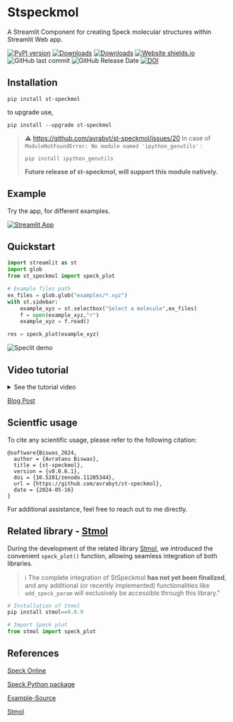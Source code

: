 # Stspeckmol
A Streamlit Component for creating Speck molecular structures within Streamlit Web app.

[![PyPI version](https://badge.fury.io/py/st-speckmol.svg)](https://pypi.org/project/st-speckmol/)
[![Downloads](https://pepy.tech/badge/st-speckmol)](https://pepy.tech/project/st-speckmol)
[![Downloads](https://pepy.tech/badge/st-speckmol/month)](https://pepy.tech/project/st-speckmol)
[![Website shields.io](https://img.shields.io/website-up-down-green-red/http/shields.io.svg)](https://hellostspeckmol.streamlitapp.com)
![GitHub last commit](https://img.shields.io/github/last-commit/avrabyt/st-speckmol?style=plastic)
![GitHub Release Date](https://img.shields.io/github/release-date/avrabyt/st-speckmol)
[![DOI](https://zenodo.org/badge/DOI/10.5281/zenodo.11205344.svg)](https://doi.org/10.5281/zenodo.11205344)



## Installation 
```console
pip install st-speckmol
```
to upgrade use,
```console
pip install --upgrade st-speckmol
```
>:warning: https://github.com/avrabyt/st-speckmol/issues/20 In case of `ModuleNotFoundError: No module named 'ipython_genutils'` :
>```console
> pip install ipython_genutils
>```
> **Future release of st-speckmol, will support this module natively.**

## Example

Try the app, for different examples. 

[![Streamlit App](https://static.streamlit.io/badges/streamlit_badge_black_white.svg)](https://hellostspeckmol.streamlitapp.com)


## Quickstart

``` python
import streamlit as st
import glob
from st_speckmol import speck_plot

# Example files path
ex_files = glob.glob("examples/*.xyz")
with st.sidebar:
    example_xyz = st.selectbox("Select a molecule",ex_files)
    f = open(example_xyz,"r")
    example_xyz = f.read()

res = speck_plot(example_xyz)

```

![Speclit demo](https://github.com/avrabyt/Specklit/blob/main/Resources/SpeckLit_demo.gif)

## Video tutorial
<details>
  <summary>See the tutorial video</summary>

[![How to Build PROTEIN VISUALIZATION WEB-APP using PYTHON and STREAMLIT | PART 1](https://github.com/avrabyt/st-speckmol/blob/main/Resources/Speck-Thumbnail.png)](https://youtu.be/jUh923Z4fuk)

</details>

[Blog Post](https://medium.com/@avra42/how-to-build-molecular-structures-visualizing-web-application-using-python-and-streamlit-5ec9da86550c) 


## Scientfic usage
To cite any scientific usage, please refer to the following citation:

```
@software{Biswas_2024,
  author = {Avratanu Biswas},
  title = {st-speckmol},
  version = {v0.0.6.1},
  doi = {10.5281/zenodo.11205344},
  url = {https://github.com/avrabyt/st-speckmol},
  date = {2024-05-16}
}

```
For additional assistance, feel free to reach out to me directly.

## Related library - [Stmol](https://github.com/napoles-uach/stmol) 
During the development of the related library [Stmol](https://github.com/napoles-uach/stmol), we introduced the convenient `speck_plot()` function, allowing seamless integration of both libraries. 
> ℹ️
> The complete integration of StSpeckmol **has not yet been finalized**, and any additional (or recently implemented) functionalities like `add_speck_param` will exclusively be accessible through this library."

```python
# Installation of Stmol
pip install stmol==0.0.9

# Import Speck plot
from stmol import speck_plot

```

## References

[Speck Online](http://wwwtyro.github.io/speck/)

[Speck Python package](https://pypi.org/project/ipyspeck/)

[Example-Source](https://github.com/wwwtyro/speck/tree/gh-pages/static/samples)

[Stmol](https://github.com/napoles-uach/stmol)

